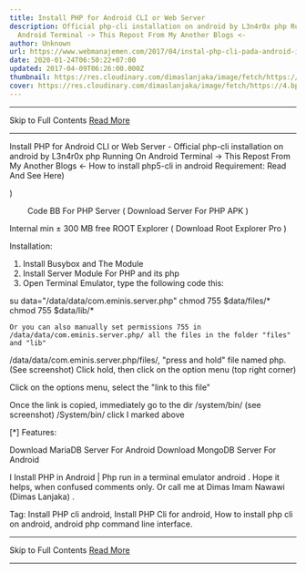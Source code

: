```yaml
---
title: Install PHP for Android CLI or Web Server
description: Official php-cli installation on android by L3n4r0x php Running On
  Android Terminal -> This Repost From My Another Blogs <-
author: Unknown
url: https://www.webmanajemen.com/2017/04/instal-php-cli-pada-android-instalasi.html
date: 2020-01-24T06:50:22+07:00
updated: 2017-04-09T06:26:00.000Z
thumbnail: https://res.cloudinary.com/dimaslanjaka/image/fetch/https://4.bp.blogspot.com/-3UATHL878wU/WKoXE11tarI/AAAAAAAAFAA/QhBnNJFo5QAiB4C04RKBG9zuFrP2Uhm4gCLcB/s1600/serverphp.jpg
cover: https://res.cloudinary.com/dimaslanjaka/image/fetch/https://4.bp.blogspot.com/-3UATHL878wU/WKoXE11tarI/AAAAAAAAFAA/QhBnNJFo5QAiB4C04RKBG9zuFrP2Uhm4gCLcB/s1600/serverphp.jpg
---
```


<hr/> Skip to Full Contents <a href="https://www.webmanajemen.com/2017/04/instal-php-cli-pada-android-instalasi.html" rel="follow" class="button" id="read-more">Read More</a> <hr/> Install PHP for Android CLI or Web Server - Official php-cli installation on android by L3n4r0x php Running On Android Terminal -> This Repost From My Another Blogs <- How to install php5-cli in android
Requirement:
 Read And See Here)
    
)
    
        Code
      BB For PHP Server (  Download Server For PHP APK  )
    
Internal min ± 300 MB free
ROOT Explorer (  Download Root Explorer Pro  )

  
Installation:
1. Install Busybox and The Module
2. Install Server Module For PHP and its php
3. Open Terminal Emulator, type the following code this:

su
data="/data/data/com.eminis.server.php"
chmod 755 $data/files/*
chmod 755 $data/lib/*

    Or you can also manually set permissions 755 in
    /data/data/com.eminis.server.php/ all the files in the folder "files"
    and "lib" 
/data/data/com.eminis.server.php/files/, "press and hold" file named php. (See screenshot) 
Click hold, then click on the option menu (top right corner)
        
Click on the options menu, select the "link to this file"
        

Once the link is copied, immediately go to the dir /system/bin/ (see screenshot)
/System/bin/ click I marked above
        
[*] Features:

Download MariaDB Server For Android
Download MongoDB Server For Android
  
 I Install PHP in Android | 
     Php run in a terminal emulator android  . Hope it helps, when confused comments only. Or call me
    at  Dimas Imam Nawawi (Dimas Lanjaka)  .
  
Tag: Install PHP cli android, Install PHP Cli for android, How to install php cli on android, android php command line interface. <hr/> Skip to Full Contents <a href="https://www.webmanajemen.com/2017/04/instal-php-cli-pada-android-instalasi.html" rel="follow" class="button" id="read-more">Read More</a> <hr/>